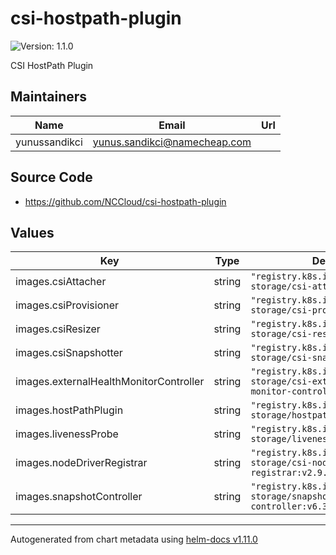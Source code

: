 # csi-hostpath-plugin

![Version: 1.1.0](https://img.shields.io/badge/Version-1.1.0-informational?style=flat-square)

CSI HostPath Plugin

## Maintainers

| Name | Email | Url |
| ---- | ------ | --- |
| yunussandikci | <yunus.sandikci@namecheap.com> |  |

## Source Code

* <https://github.com/NCCloud/csi-hostpath-plugin>

## Values

| Key | Type | Default | Description |
|-----|------|---------|-------------|
| images.csiAttacher | string | `"registry.k8s.io/sig-storage/csi-attacher:v4.4.3"` |  |
| images.csiProvisioner | string | `"registry.k8s.io/sig-storage/csi-provisioner:v3.6.3"` |  |
| images.csiResizer | string | `"registry.k8s.io/sig-storage/csi-resizer:v1.9.3"` |  |
| images.csiSnapshotter | string | `"registry.k8s.io/sig-storage/csi-snapshotter:v6.3.3"` |  |
| images.externalHealthMonitorController | string | `"registry.k8s.io/sig-storage/csi-external-health-monitor-controller:v0.10.0"` |  |
| images.hostPathPlugin | string | `"registry.k8s.io/sig-storage/hostpathplugin:v1.12.1"` |  |
| images.livenessProbe | string | `"registry.k8s.io/sig-storage/livenessprobe:v2.11.0"` |  |
| images.nodeDriverRegistrar | string | `"registry.k8s.io/sig-storage/csi-node-driver-registrar:v2.9.3"` |  |
| images.snapshotController | string | `"registry.k8s.io/sig-storage/snapshot-controller:v6.3.1"` |  |

----------------------------------------------
Autogenerated from chart metadata using [helm-docs v1.11.0](https://github.com/norwoodj/helm-docs/releases/v1.11.0)
